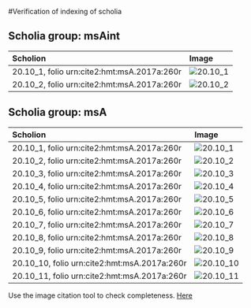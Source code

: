 #Verification of indexing of scholia



## Scholia group: msAint 

| Scholion     | Image     |
| :------------- | :------------- |
| 20.10_1, folio urn:cite2:hmt:msA.2017a:260r | ![20.10_1](http://www.homermultitext.org/iipsrv?OBJ=IIP,1.0&FIF=/project/homer/pyramidal/VenA/VA260RN_0431.tif&RGN=0.1179,0.2613,0.07940,0.02282&WID=800&CVT=JPEG) | 
| 20.10_2, folio urn:cite2:hmt:msA.2017a:260r | ![20.10_2](http://www.homermultitext.org/iipsrv?OBJ=IIP,1.0&FIF=/project/homer/pyramidal/VenA/VA260RN_0431.tif&RGN=0.1214,0.4083,0.07424,0.02974&WID=800&CVT=JPEG) | 


## Scholia group: msA 

| Scholion     | Image     |
| :------------- | :------------- |
| 20.10_1, folio urn:cite2:hmt:msA.2017a:260r | ![20.10_1](http://www.homermultitext.org/iipsrv?OBJ=IIP,1.0&FIF=/project/homer/pyramidal/VenA/VA260RN_0431.tif&RGN=0.1955,0.09903,0.6275,0.04108&WID=800&CVT=JPEG) | 
| 20.10_2, folio urn:cite2:hmt:msA.2017a:260r | ![20.10_2](http://www.homermultitext.org/iipsrv?OBJ=IIP,1.0&FIF=/project/homer/pyramidal/VenA/VA260RN_0431.tif&RGN=0.1984,0.1250,0.6210,0.06459&WID=800&CVT=JPEG) | 
| 20.10_3, folio urn:cite2:hmt:msA.2017a:260r | ![20.10_3](http://www.homermultitext.org/iipsrv?OBJ=IIP,1.0&FIF=/project/homer/pyramidal/VenA/VA260RN_0431.tif&RGN=0.6207,0.2019,0.2190,0.07040&WID=800&CVT=JPEG) | 
| 20.10_4, folio urn:cite2:hmt:msA.2017a:260r | ![20.10_4](http://www.homermultitext.org/iipsrv?OBJ=IIP,1.0&FIF=/project/homer/pyramidal/VenA/VA260RN_0431.tif&RGN=0.6157,0.2643,0.1980,0.04011&WID=800&CVT=JPEG) | 
| 20.10_5, folio urn:cite2:hmt:msA.2017a:260r | ![20.10_5](http://www.homermultitext.org/iipsrv?OBJ=IIP,1.0&FIF=/project/homer/pyramidal/VenA/VA260RN_0431.tif&RGN=0.6046,0.2967,0.2152,0.06598&WID=800&CVT=JPEG) | 
| 20.10_6, folio urn:cite2:hmt:msA.2017a:260r | ![20.10_6](http://www.homermultitext.org/iipsrv?OBJ=IIP,1.0&FIF=/project/homer/pyramidal/VenA/VA260RN_0431.tif&RGN=0.6030,0.3611,0.2275,0.08409&WID=800&CVT=JPEG) | 
| 20.10_7, folio urn:cite2:hmt:msA.2017a:260r | ![20.10_7](http://www.homermultitext.org/iipsrv?OBJ=IIP,1.0&FIF=/project/homer/pyramidal/VenA/VA260RN_0431.tif&RGN=0.6081,0.4376,0.2124,0.1036&WID=800&CVT=JPEG) | 
| 20.10_8, folio urn:cite2:hmt:msA.2017a:260r | ![20.10_8](http://www.homermultitext.org/iipsrv?OBJ=IIP,1.0&FIF=/project/homer/pyramidal/VenA/VA260RN_0431.tif&RGN=0.6277,0.5368,0.1817,0.07192&WID=800&CVT=JPEG) | 
| 20.10_9, folio urn:cite2:hmt:msA.2017a:260r | ![20.10_9](http://www.homermultitext.org/iipsrv?OBJ=IIP,1.0&FIF=/project/homer/pyramidal/VenA/VA260RN_0431.tif&RGN=0.6271,0.5929,0.1817,0.06777&WID=800&CVT=JPEG) | 
| 20.10_10, folio urn:cite2:hmt:msA.2017a:260r | ![20.10_10](http://www.homermultitext.org/iipsrv?OBJ=IIP,1.0&FIF=/project/homer/pyramidal/VenA/VA260RN_0431.tif&RGN=0.1820,0.6574,0.6365,0.08492&WID=800&CVT=JPEG) | 
| 20.10_11, folio urn:cite2:hmt:msA.2017a:260r | ![20.10_11](http://www.homermultitext.org/iipsrv?OBJ=IIP,1.0&FIF=/project/homer/pyramidal/VenA/VA260RN_0431.tif&RGN=0.1826,0.7227,0.6446,0.03181&WID=800&CVT=JPEG) | 


Use the image citation tool to check completeness.
[Here](http://www.homermultitext.org/ict2/?urn=urn:cite2:hmt:vaimg.2017a:VA260RN_0431@0.1179,0.2613,0.07940,0.02282&urn=urn:cite2:hmt:vaimg.2017a:VA260RN_0431@0.1214,0.4083,0.07424,0.02974&urn=urn:cite2:hmt:vaimg.2017a:VA260RN_0431@0.1955,0.09903,0.6275,0.04108&urn=urn:cite2:hmt:vaimg.2017a:VA260RN_0431@0.1984,0.1250,0.6210,0.06459&urn=urn:cite2:hmt:vaimg.2017a:VA260RN_0431@0.6207,0.2019,0.2190,0.07040&urn=urn:cite2:hmt:vaimg.2017a:VA260RN_0431@0.6157,0.2643,0.1980,0.04011&urn=urn:cite2:hmt:vaimg.2017a:VA260RN_0431@0.6046,0.2967,0.2152,0.06598&urn=urn:cite2:hmt:vaimg.2017a:VA260RN_0431@0.6030,0.3611,0.2275,0.08409&urn=urn:cite2:hmt:vaimg.2017a:VA260RN_0431@0.6081,0.4376,0.2124,0.1036&urn=urn:cite2:hmt:vaimg.2017a:VA260RN_0431@0.6277,0.5368,0.1817,0.07192&urn=urn:cite2:hmt:vaimg.2017a:VA260RN_0431@0.6271,0.5929,0.1817,0.06777&urn=urn:cite2:hmt:vaimg.2017a:VA260RN_0431@0.1820,0.6574,0.6365,0.08492&urn=urn:cite2:hmt:vaimg.2017a:VA260RN_0431@0.1826,0.7227,0.6446,0.03181)